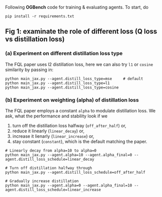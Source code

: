 Following **OGBench** code for training & evaluating agents.
To start, do
```
pip install -r requirements.txt
```

## Fig 1: examinate the role of different loss (Q loss vs distillation loss)
### (a) Experiment on different distillation loss type
The FQL paper uses l2 distillation loss, here we can also try `l1` or `cosine` similarity by passing in:
```
python main_jax.py --agent.distill_loss_type=mse     # default
python main_jax.py --agent.distill_loss_type=l1
python main_jax.py --agent.distill_loss_type=cosine
```

### (b) Experiment on weighting (alpha) of distillation loss
The FQL paper employs a constant `alpha` to modulate distillation loss.
We ask, what the performance and stability look if we 
1. turn off the distillation loss halfway (`off_after_half`) or, 
2. reduce it linearly (`linear_decay`) or,
3. increase it lienarly (`linear_increase`) or,
4. stay constant (`constant`), which is the default matching the paper.

```
# Linearly decay from alpha=10 to alpha=0
python main_jax.py --agent.alpha=10 --agent.alpha_final=0 --agent.distill_loss_schedule=linear_decay

# Turn off distillation halfway through
python main_jax.py --agent.distill_loss_schedule=off_after_half

# Gradually increase distillation
python main_jax.py --agent.alpha=0 --agent.alpha_final=10 --agent.distill_loss_schedule=linear_increase
```